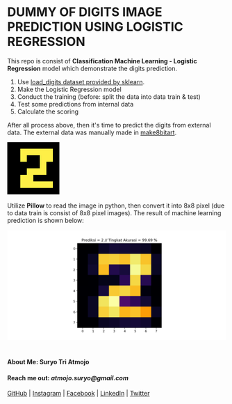 # DUMMY OF DIGITS IMAGE PREDICTION USING LOGISTIC REGRESSION


This repo is consist of __Classification Machine Learning -  Logistic Regression__ model which demonstrate the digits prediction.

1. Use [load_digits dataset provided by sklearn](https://scikit-learn.org/stable/datasets/index.html).
2. Make the Logistic Regression model
3. Conduct the training (before: split the data into data train & test)
4. Test some predictions from internal data
5. Calculate the scoring

After all process above, then it's time to predict the digits from external data. The external data was manually made in [make8bitart](https://make8bitart.com).

![angka 2](2.png)

Utilize __Pillow__ to read the image in python, then convert it into 8x8 pixel (due to data train is consist of 8x8 pixel images). The result of machine learning prediction is shown below:

![hasil prediksi](Figure_1.png)

#
#### About Me: Suryo Tri Atmojo
#### Reach me out: _atmojo.suryo@gmail.com_

[GitHub](https://github.com/suryotriatmojo)
|
[Instagram](https://www.instagram.com/suryotriatmojo/)
|
[Facebook](https://www.facebook.com/suryo.t.atmojo)
|
[LinkedIn](https://www.linkedin.com/in/suryo-tri-atmojo-3ab69a85/)
|
[Twitter](https://twitter.com/suryota)
